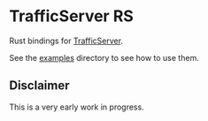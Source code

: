# TrafficServer RS

Rust bindings for [TrafficServer](https://trafficserver.apache.org).

See the [examples](examples) directory to see how to use them.

## Disclaimer

This is a very early work in progress.